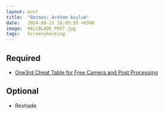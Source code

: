 ```yaml
---
layout: post
title:  "Batman: Arkham Asylum"
date:   2024-08-21 18:05:55 +0300
image:  HELLBLADE_POST.jpg
tags:   Screenshooting
---
```


## Required
* [One3rd Cheat Table for Free Camera and Post Processing]()

## Optional
* Reshade
